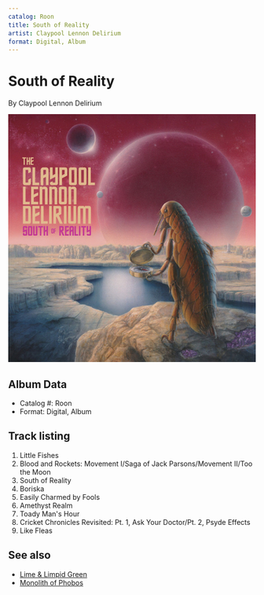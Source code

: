 ```yaml
---
catalog: Roon
title: South of Reality
artist: Claypool Lennon Delirium
format: Digital, Album
---
```


# South of Reality

By Claypool Lennon Delirium

![](../../assets/albumcovers/Claypool_Lennon_Delirium-South_of_Reality.png)

## Album Data

- Catalog #: Roon
- Format: Digital, Album


## Track listing


1. Little Fishes
2. Blood and Rockets: Movement I/Saga of Jack Parsons/Movement II/Too the Moon
3. South of Reality
4. Boriska
5. Easily Charmed by Fools
6. Amethyst Realm
7. Toady Man's Hour
8. Cricket Chronicles Revisited: Pt. 1, Ask Your Doctor/Pt. 2, Psyde Effects
9. Like Fleas


## See also

- [Lime & Limpid Green](Lime_and_Limpid_Green.md)
- [Monolith of Phobos](Monolith_of_Phobos.md)
